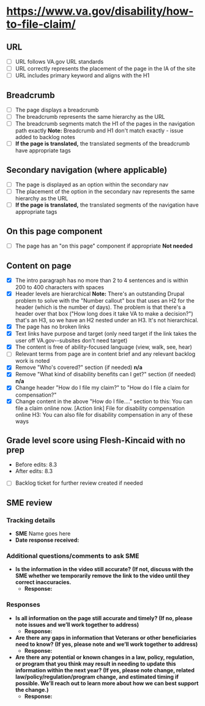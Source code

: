 # https://www.va.gov/disability/how-to-file-claim/

## URL
- [ ] URL follows VA.gov URL standards
- [ ] URL correctly represents the placement of the page in the IA of the site
- [ ] URL includes primary keyword and aligns with the H1

## Breadcrumb

- [ ] The page displays a breadcrumb
- [ ] The breadcrumb represents the same hierarchy as the URL
- [ ] The breadcrumb segments match the H1 of the pages in the navigation path exactly **Note:** Breadcrumb and H1 don't match exactly - issue added to backlog notes          
- [ ] **If the page is translated,** the translated segments of the breadcrumb have appropriate tags
      
## Secondary navigation (where applicable)

- [ ] The page is displayed as an option within the secondary nav
- [ ] The placement of the option in the secondary nav represents the same hierarchy as the URL
- [ ] **If the page is translated,** the translated segments of the navigation have appropriate tags 

## On this page component

- [ ] The page has an "on this page" component if appropriate **Not needed**

## Content on page

- [x] The intro paragraph has no more than 2 to 4 sentences and is within 200 to 400 characters with spaces
- [x] Header levels are hierarchical **Note:** There's an outstanding Drupal problem to solve with the "Number callout" box that uses an H2 for the header (which is the number of days). The problem is that there's a header over that box ("How long does it take VA to make a decision?") that's an H3, so we have an H2 nested under an H3. It's not hierarchical.
- [x] The page has no broken links
- [x] Text links have purpose and target (only need target if the link takes the user off VA.gov--subsites don't need target)
- [x] The content is free of ability-focused language (view, walk, see, hear)
- [ ] Relevant terms from page are in content brief and any relevant backlog work is noted
- [x] Remove "Who's covered?" section (if needed) **n/a**
- [x] Remove "What kind of disability benefits can I get?" section (if needed) **n/a**
- [x] Change header "How do I file my claim?" to "How do I file a claim for compensation?"
- [x] Change content in the above "How do I file...." section to this:
You can file a claim online now. 
[Action link] File for disability compensation online
H3: You can also file for disability compensation in any of these ways

## Grade level score using Flesh-Kincaid with no prep
- Before edits: 8.3
- After edits: 8.3

- [ ] Backlog ticket for further review created if needed

## SME review

### Tracking details

- **SME** Name goes here
- **Date response received:**

### Additional questions/comments to ask SME

- **Is the information in the video still accurate? (If not, discuss with the SME whether we temporarily remove the link to the video until they correct inaccuracies.**
  - **Response:** 

### Responses

- **Is all information on the page still accurate and timely? (If no, please note issues and we’ll work together to address)**
  - **Response:** 
- **Are there any gaps in information that Veterans or other beneficiaries need to know? (If yes, please note and we’ll work together to address)**
  - **Response:** 
- **Are there any potential or known changes in a law, policy, regulation, or program that you think may result in needing to update this information within the next year? (If yes, please note change, related law/policy/regulation/program change, and estimated timing if possible. We’ll reach out to learn more about how we can best support the change.)**
  - **Response:** 
